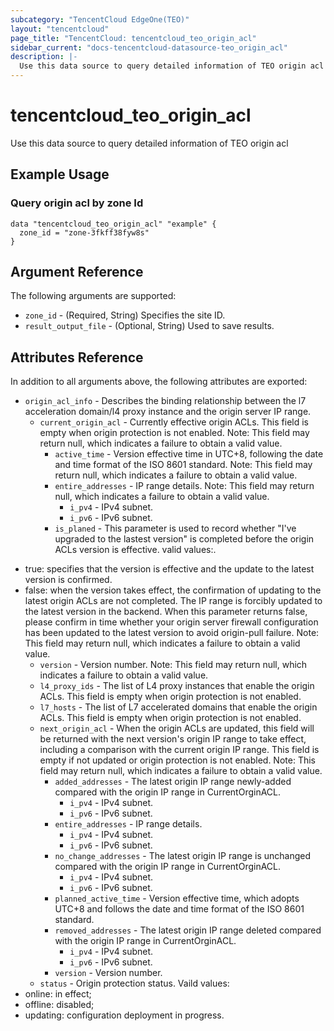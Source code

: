 ```yaml
---
subcategory: "TencentCloud EdgeOne(TEO)"
layout: "tencentcloud"
page_title: "TencentCloud: tencentcloud_teo_origin_acl"
sidebar_current: "docs-tencentcloud-datasource-teo_origin_acl"
description: |-
  Use this data source to query detailed information of TEO origin acl
---
```


# tencentcloud_teo_origin_acl

Use this data source to query detailed information of TEO origin acl

## Example Usage

### Query origin acl by zone Id

```hcl
data "tencentcloud_teo_origin_acl" "example" {
  zone_id = "zone-3fkff38fyw8s"
}
```

## Argument Reference

The following arguments are supported:

* `zone_id` - (Required, String) Specifies the site ID.
* `result_output_file` - (Optional, String) Used to save results.

## Attributes Reference

In addition to all arguments above, the following attributes are exported:

* `origin_acl_info` - Describes the binding relationship between the l7 acceleration domain/l4 proxy instance and the origin server IP range.
  * `current_origin_acl` - Currently effective origin ACLs. This field is empty when origin protection is not enabled.
Note: This field may return null, which indicates a failure to obtain a valid value.
    * `active_time` - Version effective time in UTC+8, following the date and time format of the ISO 8601 standard.
Note: This field may return null, which indicates a failure to obtain a valid value.
    * `entire_addresses` - IP range details.
Note: This field may return null, which indicates a failure to obtain a valid value.
      * `i_pv4` - IPv4 subnet.
      * `i_pv6` - IPv6 subnet.
    * `is_planed` - This parameter is used to record whether "I've upgraded to the lastest version" is completed before the origin ACLs version is effective. valid values:.
- true: specifies that the version is effective and the update to the latest version is confirmed.
- false: when the version takes effect, the confirmation of updating to the latest origin ACLs are not completed. The IP range is forcibly updated to the latest version in the backend. When this parameter returns false, please confirm in time whether your origin server firewall configuration has been updated to the latest version to avoid origin-pull failure.
Note: This field may return null, which indicates a failure to obtain a valid value.
    * `version` - Version number.
Note: This field may return null, which indicates a failure to obtain a valid value.
  * `l4_proxy_ids` - The list of L4 proxy instances that enable the origin ACLs. This field is empty when origin protection is not enabled.
  * `l7_hosts` - The list of L7 accelerated domains that enable the origin ACLs. This field is empty when origin protection is not enabled.
  * `next_origin_acl` - When the origin ACLs are updated, this field will be returned with the next version's origin IP range to take effect, including a comparison with the current origin IP range. This field is empty if not updated or origin protection is not enabled.
Note: This field may return null, which indicates a failure to obtain a valid value.
    * `added_addresses` - The latest origin IP range newly-added compared with the origin IP range in CurrentOrginACL.
      * `i_pv4` - IPv4 subnet.
      * `i_pv6` - IPv6 subnet.
    * `entire_addresses` - IP range details.
      * `i_pv4` - IPv4 subnet.
      * `i_pv6` - IPv6 subnet.
    * `no_change_addresses` - The latest origin IP range is unchanged compared with the origin IP range in CurrentOrginACL.
      * `i_pv4` - IPv4 subnet.
      * `i_pv6` - IPv6 subnet.
    * `planned_active_time` - Version effective time, which adopts UTC+8 and follows the date and time format of the ISO 8601 standard.
    * `removed_addresses` - The latest origin IP range deleted compared with the origin IP range in CurrentOrginACL.
      * `i_pv4` - IPv4 subnet.
      * `i_pv6` - IPv6 subnet.
    * `version` - Version number.
  * `status` - Origin protection status. Vaild values:
- online: in effect;
- offline: disabled;
- updating: configuration deployment in progress.


